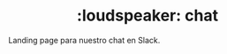 <h1 align="center">
  <br>
    :loudspeaker: chat
  <br>
</h1>

Landing page para nuestro chat en Slack.
